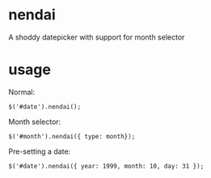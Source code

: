 nendai
======

A shoddy datepicker with support for month selector

usage
=====

Normal:
```
$('#date').nendai();
```

Month selector:
```
$('#month').nendai({ type: month});
```

Pre-setting a date:
```
$('#date').nendai({ year: 1999, month: 10, day: 31 });
```

